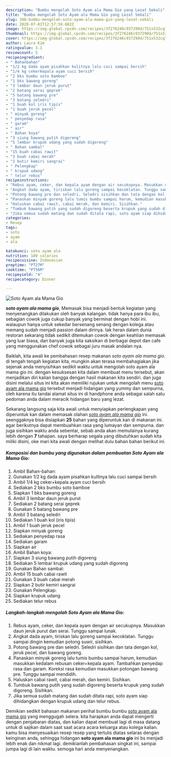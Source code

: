 ```yaml
---
description: "Bumbu mengolah Soto Ayam ala Mama Gio yang Lezat Sekali"
title: "Bumbu mengolah Soto Ayam ala Mama Gio yang Lezat Sekali"
slug: 398-bumbu-mengolah-soto-ayam-ala-mama-gio-yang-lezat-sekali
date: 2020-07-01T12:57:59.602Z
image: https://img-global.cpcdn.com/recipes/3f276246c937290d/751x532cq70/soto-ayam-ala-mama-gio-foto-resep-utama.jpg
thumbnail: https://img-global.cpcdn.com/recipes/3f276246c937290d/751x532cq70/soto-ayam-ala-mama-gio-foto-resep-utama.jpg
cover: https://img-global.cpcdn.com/recipes/3f276246c937290d/751x532cq70/soto-ayam-ala-mama-gio-foto-resep-utama.jpg
author: Laura Kim
ratingvalue: 3.1
reviewcount: 5
recipeingredient:
- " Bahanbahan"
- "1/2 kg dada ayam pisahkan kulitnya lalu cuci sampai bersih"
- "1/4 kg cekerkepala ayam cuci bersih"
- "2 bks bumbu soto bamboe"
- "1 bks bawang goreng"
- "3 lembar daun jeruk purut"
- "2 batang serai geprek"
- "5 batang bawang pre"
- "3 batang seledri"
- "1 buah kol iris tipis"
- "1 buah jeruk pecel"
- " minyak goreng"
- " penyedap rasa"
- " garam"
- " air"
- " Bahan koya"
- "3 siung bawang putih digoreng"
- "5 lembar krupuk udang yang sudah digoreng"
- " Bahan sambal"
- "15 buah cabai rawit"
- "3 buah cabai merah"
- "2 butir kemiri sangrai"
- " Pelengkap"
- " krupuk udang"
- " telur rebus"
recipeinstructions:
- "Rebus ayam, ceker, dan kepala ayam dengan air secukupnya. Masukkan daun jeruk purut dan serai. Tunggu sampai lunak."
- "Angkat dada ayam, tiriskan lalu goreng sampai kecoklatan. Tunggu sampai dingin kemudian potong suwir, sisihkan."
- "Potong bawang pre dan seledri. Seledri sisihkan dan tata dengan kol, jeruk pecel, dan bawang goreng."
- "Panaskan minyak goreng lalu tumis bumbu sampai harum, kemudian masukkan kedalam rebusan ceker+kepala ayam. Tambahkan penyedap rasa dan garam. Koreksi rasa kemudian masukkan potongan bawang pre. Tunggu sampai mendidih."
- "Haluskan cabai rawit, cabai merah, dan kemiri. Sisihkan."
- "Tumbuk bawang putih yang sudah digoreng beserta krupuk yang sudah digoreng. Sisihkan."
- "Jika semua sudah matang dan sudah ditata rapi, soto ayam siap dihidangkan dengan krupuk udang dan telur rebus."
categories:
- Resep
tags:
- soto
- ayam
- ala

katakunci: soto ayam ala 
nutrition: 189 calories
recipecuisine: Indonesian
preptime: "PT27M"
cooktime: "PT56M"
recipeyield: "4"
recipecategory: Dinner

---
```



![Soto Ayam ala Mama Gio](https://img-global.cpcdn.com/recipes/3f276246c937290d/751x532cq70/soto-ayam-ala-mama-gio-foto-resep-utama.jpg)

<b><i>soto ayam ala mama gio</i></b>, Memasak bisa menjadi bentuk kegiatan yang menyenangkan dilakukan oleh banyak kalangan. tidak hanya para ibu ibu, sebagian cowok juga cukup banyak yang berminat dengan hobi ini. walaupun hanya untuk sekedar bersenang senang dengan kolega atau memang sudah menjadi passion dalam dirinya. tak heran dalam dunia restoran sekarang tidak sedikit ditemukan cowok dengan keahlian memasak yang luar biasa, dan banyak juga kita saksikan di berbagai depot dan cafe yang menggunakan chef cowok sebagai juru masak andalan nya.

Baiklah, kita awali ke pembahasan resep makanan <i>soto ayam ala mama gio</i>. di tengah tengah kegiatan kita, mungkin akan terasa membahagiakan jika sejenak anda menyisihkan sedikit waktu untuk mengolah soto ayam ala mama gio ini. dengan kesuksesan kita dalam membuat menu tersebut, akan menjadikan diri kalian bangga dengan hasil makanan kita sendiri. dan juga disini melalui situs ini kita akan memiliki rujukan untuk mengolah menu <u>soto ayam ala mama gio</u> tersebut menjadi hidangan yang yummy dan sempurna, oleh karena itu tandai alamat situs ini di handphone anda sebagai salah satu pedoman anda dalam meracik hidangan baru yang lezat.




Sekarang langsung saja kita awali untuk menyiapkan perlengkapan yang diperuntuk kan dalam memasak olahan <u><i>soto ayam ala mama gio</i></u> ini. seenggaknya bisa disiapkan <b>25</b> bahan yang diperuntuk kan di makanan ini. agar berikutnya dapat membuahkan rasa yang lumayan dan sempurna. dan juga sisihkan waktu anda sebentar, sebab anda akan memulainya kurang lebih dengan <b>7</b> tahapan. saya berharap segala yang dibutuhkan sudah kita miliki disini, oke mari kita awali dengan melihat dulu bahan bahan berikut ini.

<!--inarticleads1-->

##### Komposisi dan bumbu yang digunakan dalam pembuatan Soto Ayam ala Mama Gio:

1. Ambil  Bahan-bahan:
1. Gunakan 1/2 kg dada ayam pisahkan kulitnya lalu cuci sampai bersih
1. Ambil 1/4 kg ceker+kepala ayam cuci bersih
1. Sediakan 2 bks bumbu soto bamboe
1. Siapkan 1 bks bawang goreng
1. Ambil 3 lembar daun jeruk purut
1. Sediakan 2 batang serai geprek
1. Gunakan 5 batang bawang pre
1. Ambil 3 batang seledri
1. Sediakan 1 buah kol (iris tipis)
1. Ambil 1 buah jeruk pecel
1. Siapkan  minyak goreng
1. Sediakan  penyedap rasa
1. Sediakan  garam
1. Siapkan  air
1. Ambil  Bahan koya:
1. Siapkan 3 siung bawang putih digoreng
1. Sediakan 5 lembar krupuk udang yang sudah digoreng
1. Gunakan  Bahan sambal:
1. Ambil 15 buah cabai rawit
1. Gunakan 3 buah cabai merah
1. Siapkan 2 butir kemiri sangrai
1. Gunakan  Pelengkap:
1. Siapkan  krupuk udang
1. Sediakan  telur rebus




<!--inarticleads2-->

##### Langkah-langkah mengolah Soto Ayam ala Mama Gio:

1. Rebus ayam, ceker, dan kepala ayam dengan air secukupnya. Masukkan daun jeruk purut dan serai. Tunggu sampai lunak.
1. Angkat dada ayam, tiriskan lalu goreng sampai kecoklatan. Tunggu sampai dingin kemudian potong suwir, sisihkan.
1. Potong bawang pre dan seledri. Seledri sisihkan dan tata dengan kol, jeruk pecel, dan bawang goreng.
1. Panaskan minyak goreng lalu tumis bumbu sampai harum, kemudian masukkan kedalam rebusan ceker+kepala ayam. Tambahkan penyedap rasa dan garam. Koreksi rasa kemudian masukkan potongan bawang pre. Tunggu sampai mendidih.
1. Haluskan cabai rawit, cabai merah, dan kemiri. Sisihkan.
1. Tumbuk bawang putih yang sudah digoreng beserta krupuk yang sudah digoreng. Sisihkan.
1. Jika semua sudah matang dan sudah ditata rapi, soto ayam siap dihidangkan dengan krupuk udang dan telur rebus.




Demikian sedikit bahasan makanan perihal bumbu bumbu <u>soto ayam ala mama gio</u> yang menggugah selera. kita harapkan anda dapat mengerti dengan penjabaran diatas, dan kalian dapat membuat lagi di masa datang untuk di sajikan dalam saat saat acara acara keluarga atau kolega kalian. kamu bisa menyesuaikan resep resep yang tertulis diatas selaras dengan keinginan anda, sehingga hidangan <b>soto ayam ala mama gio</b> ini bs menjadi lebih enak dan nikmat lagi. demikianlah pembahasan singkat ini, sampai jumpa lagi di lain waktu. semoga hari anda menyenangkan.
